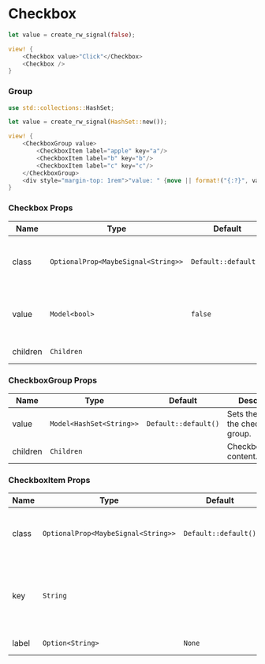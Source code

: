 # Checkbox

```rust demo
let value = create_rw_signal(false);

view! {
    <Checkbox value>"Click"</Checkbox>
    <Checkbox />
}
```

### Group

```rust demo
use std::collections::HashSet;

let value = create_rw_signal(HashSet::new());

view! {
    <CheckboxGroup value>
        <CheckboxItem label="apple" key="a"/>
        <CheckboxItem label="b" key="b"/>
        <CheckboxItem label="c" key="c"/>
    </CheckboxGroup>
    <div style="margin-top: 1rem">"value: " {move || format!("{:?}", value.get())}</div>
}
```

### Checkbox Props

| Name     | Type                                | Default              | Description                                 |
| -------- | ----------------------------------- | -------------------- | ------------------------------------------- |
| class    | `OptionalProp<MaybeSignal<String>>` | `Default::default()` | Addtional classes for the checkbox element. |
| value    | `Model<bool>`                       | `false`              | Whether the checkbox is being checked.      |
| children | `Children`                          |                      | Checkbox's content.                         |

### CheckboxGroup Props

| Name     | Type                     | Default              | Description                           |
| -------- | ------------------------ | -------------------- | ------------------------------------- |
| value    | `Model<HashSet<String>>` | `Default::default()` | Sets the value of the checkbox group. |
| children | `Children`               |                      | CheckboxGroup's content.              |

### CheckboxItem Props

| Name | Type | Default | Description |
| --- | --- | --- | --- |
| class | `OptionalProp<MaybeSignal<String>>` | `Default::default()` | Addtional classes for the checkbox element. |
| key | `String` |  | The key of the checkbox to be used in a checkbox group. |
| label | `Option<String>` | `None` | Checkbox's label. |
